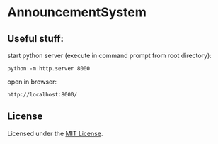 # AnnouncementSystem

## Useful stuff:
start python server (execute in command prompt from root directory):
```
python -m http.server 8000
```
open in browser:
```
http://localhost:8000/
```
## License
Licensed under the [MIT License](LICENSE).
